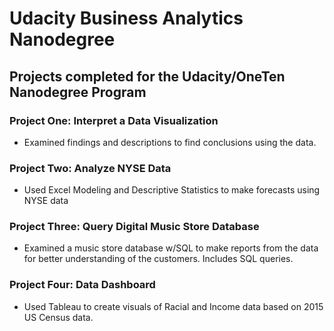 # Udacity Business Analytics Nanodegree
## Projects completed for the Udacity/OneTen Nanodegree Program

### Project One: Interpret a Data Visualization
* Examined findings and descriptions to find conclusions using the data. 

### Project Two: Analyze NYSE Data
* Used Excel Modeling and Descriptive Statistics to make forecasts using NYSE data

### Project Three: Query Digital Music Store Database
* Examined a music store database w/SQL to make reports from the data for better understanding of the customers. Includes SQL queries.

### Project Four: Data Dashboard
* Used Tableau to create visuals of Racial and Income data based on 2015 US Census data.
